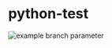 # python-test

![example branch parameter](https://github.com/indreias/python-test/workflows/Pylint/badge.svg?branch=main)
